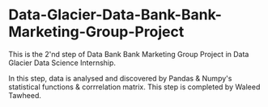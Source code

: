 # Data-Glacier-Data-Bank-Bank-Marketing-Group-Project
This is the 2'nd step of Data Bank Bank Marketing Group Project in Data Glacier Data Science Internship.

In this step, data is analysed and discovered by Pandas & Numpy's statistical functions & corrrelation matrix.
This step is completed by Waleed Tawheed.

